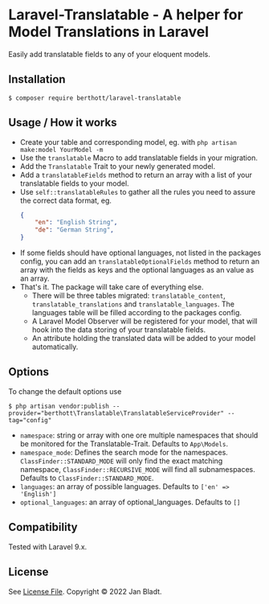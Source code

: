 # Laravel-Translatable - A helper for Model Translations in Laravel

Easily add translatable fields to any of your eloquent models.

## Installation

```
$ composer require berthott/laravel-translatable
```

## Usage / How it works

* Create your table and corresponding model, eg. with `php artisan make:model YourModel -m`
* Use the `translatable` Macro to add translatable fields in your migration.
* Add the `Translatable` Trait to your newly generated model.
* Add a `translatableFields` method to return an array with a list of your translatable fields to your model.
* Use `self::translatableRules` to gather all the rules you need to assure the correct data format, eg. 
    ```json
    {
        "en": "English String",
        "de": "German String",
    }
    ```
* If some fields should have optional languages, not listed in the packages config, you can add an `translatableOptionalFields` method to return an array with the fields as keys and the optional languages as an value as an array. 
* That's it. The package will take care of everything else.
    * There will be three tables migrated: `translatable_content`, `translatable_translations` and `translatable_languages`. The languages table will be filled according to the packages config.
    * A Laravel Model Observer will be registered for your model, that will hook into the data storing of your translatable fields.
    * An attribute holding the translated data will be added to your model automatically.

## Options

To change the default options use
```
$ php artisan vendor:publish --provider="berthott\Translatable\TranslatableServiceProvider" --tag="config"
```
* `namespace`: string or array with one ore multiple namespaces that should be monitored for the Translatable-Trait. Defaults to `App\Models`.
* `namespace_mode`: Defines the search mode for the namespaces. `ClassFinder::STANDARD_MODE` will only find the exact matching namespace, `ClassFinder::RECURSIVE_MODE` will find all subnamespaces. Defaults to `ClassFinder::STANDARD_MODE`.
* `languages`: an array of possible languages. Defaults to `['en' => 'English']`
* `optional_languages`: an array of optional_languages. Defaults to `[]`

## Compatibility

Tested with Laravel 9.x.

## License

See [License File](license.md). Copyright © 2022 Jan Bladt.